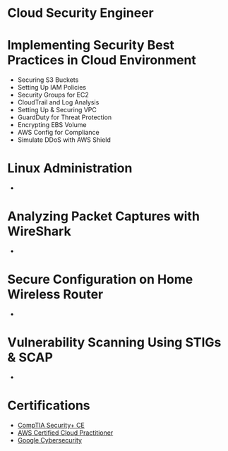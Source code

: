 # Cloud Security Engineer

# Implementing Security Best Practices in Cloud Environment
- Securing S3 Buckets
- Setting Up IAM Policies
- Security Groups for EC2
- CloudTrail and Log Analysis
- Setting Up & Securing VPC
- GuardDuty for Threat Protection
- Encrypting EBS Volume
- AWS Config for Compliance
- Simulate DDoS with AWS Shield

# Linux Administration 
-
  
# Analyzing Packet Captures with WireShark
-

# Secure Configuration on Home Wireless Router
-

# Vulnerability Scanning Using STIGs & SCAP
-


# Certifications 
- [CompTIA Security+ CE](https://www.credly.com/badges/18d35d93-1e2e-44ae-a692-93755466aeda/public_url)
- [AWS Certified Cloud Practitioner](https://www.credly.com/badges/f0787697-f48a-4703-a700-16d71e7ba718/public_url)
- [Google Cybersecurity](https://www.credly.com/badges/bf803193-17ab-4d07-bd9b-ac2d78dae609/public_url)
